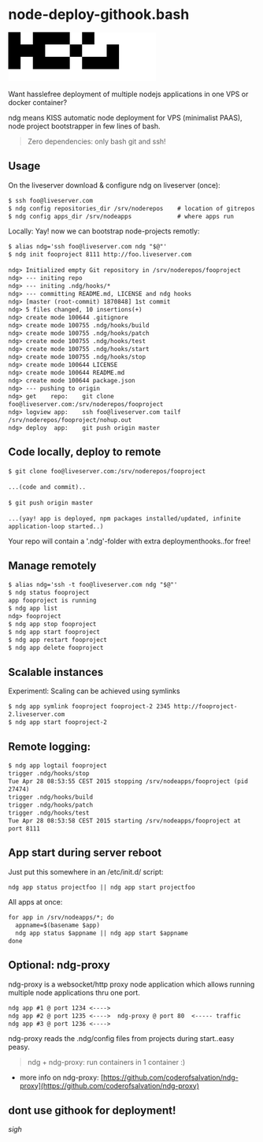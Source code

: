 node-deploy-githook.bash
========================

<img alt="" src="ndg.png"/>

Want hasslefree deployment of multiple nodejs applications in one VPS or docker container?

ndg means KISS automatic node deployment for VPS (minimalist PAAS), node project bootstrapper in few lines of bash.

> Zero dependencies: only bash git and ssh!

## Usage

On the liveserver download & configure ndg on liveserver (once):

    $ ssh foo@liveserver.com 
    $ ndg config repositories_dir /srv/noderepos    # location of gitrepos
    $ ndg config apps_dir /srv/nodeapps             # where apps run

Locally: Yay! now we can bootstrap node-projects remotly:

    $ alias ndg='ssh foo@liveserver.com ndg "$@"'
    $ ndg init fooproject 8111 http://foo.liveserver.com

    ndg> Initialized empty Git repository in /srv/noderepos/fooproject
    ndg> --- initing repo
    ndg> --- initing .ndg/hooks/*
    ndg> --- committing README.md, LICENSE and ndg hooks
    ndg> [master (root-commit) 1870848] 1st commit
    ndg> 5 files changed, 10 insertions(+)
    ndg> create mode 100644 .gitignore
    ndg> create mode 100755 .ndg/hooks/build
    ndg> create mode 100755 .ndg/hooks/patch
    ndg> create mode 100755 .ndg/hooks/test
    ndg> create mode 100755 .ndg/hooks/start
    ndg> create mode 100755 .ndg/hooks/stop
    ndg> create mode 100644 LICENSE
    ndg> create mode 100644 README.md
    ndg> create mode 100644 package.json
    ndg> --- pushing to origin
    ndg> get    repo:    git clone foo@liveserver.com:/srv/noderepos/fooproject    
    ndg> logview app:    ssh foo@liveserver.com tailf /srv/noderepos/fooproject/nohup.out
    ndg> deploy  app:    git push origin master

## Code locally, deploy to remote

    $ git clone foo@liveserver.com:/srv/noderepos/fooproject

    ...(code and commit)..

    $ git push origin master

    ...(yay! app is deployed, npm packages installed/updated, infinite application-loop started..)

Your repo will contain a '.ndg'-folder with extra deploymenthooks..for free!

## Manage remotely

    $ alias ndg='ssh -t foo@liveserver.com ndg "$@"'
    $ ndg status fooproject
    app fooproject is running
    $ ndg app list
    ndg> fooproject
    $ ndg app stop fooproject
    $ ndg app start fooproject
    $ ndg app restart fooproject
    $ ndg app delete fooproject

## Scalable instances

Experimentl: Scaling can be achieved using symlinks 

    $ ndg app symlink fooproject fooproject-2 2345 http://fooproject-2.liveserver.com
    $ ndg app start fooproject-2

## Remote logging:

    $ ndg app logtail fooproject 
    trigger .ndg/hooks/stop
    Tue Apr 28 08:53:55 CEST 2015 stopping /srv/nodeapps/fooproject (pid 27474)
    trigger .ndg/hooks/build
    trigger .ndg/hooks/patch
    trigger .ndg/hooks/test
    Tue Apr 28 08:53:58 CEST 2015 starting /srv/nodeapps/fooproject at port 8111

## App start during server reboot

Just put this somewhere in an /etc/init.d/ script:

    ndg app status projectfoo || ndg app start projectfoo

All apps at once:

    for app in /srv/nodeapps/*; do 
      appname=$(basename $app)
      ndg app status $appname || ndg app start $appname
    done

## Optional: ndg-proxy 

ndg-proxy is a websocket/http proxy node application which allows running multiple node applications thru one port.

    ndg app #1 @ port 1234 <---->
    ndg app #2 @ port 1235 <---->  ndg-proxy @ port 80  <----- traffic
    ndg app #3 @ port 1236 <---->

ndg-proxy reads the .ndg/config files from projects during start..easy peasy.

> ndg + ndg-proxy: run containers in 1 container :)

* more info on ndg-proxy: [https://github.com/coderofsalvation/ndg-proxy](https://github.com/coderofsalvation/ndg-proxy)

## dont use githook for deployment!

*sigh*
